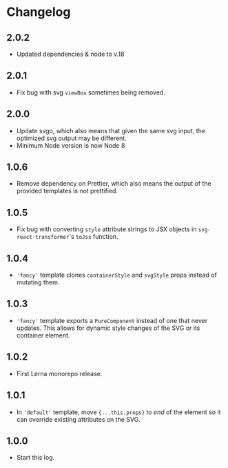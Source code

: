 # Changelog

## 2.0.2

- Updated dependencies & node to v.18

## 2.0.1

- Fix bug with svg `viewBox` sometimes being removed.

## 2.0.0

- Update svgo, which also means that given the same svg input, the optimized svg output may be different.
- Minimum Node version is now Node 8

## 1.0.6

- Remove dependency on Prettier, which also means the output of the provided templates is not prettified.

## 1.0.5

- Fix bug with converting `style` attribute strings to JSX objects in `svg-react-transformer`'s `toJsx` function.

## 1.0.4

- `'fancy'` template clones `containerStyle` and `svgStyle` props instead of mutating them.

## 1.0.3

- `'fancy'` template exports a `PureComponent` instead of one that never updates.
  This allows for dynamic style changes of the SVG or its container element.

## 1.0.2

- First Lerna monorepo release.

## 1.0.1

- In `'default'` template, move `{...this.props}` to *end* of the element so it can override existing attributes on the SVG.

## 1.0.0

- Start this log.
